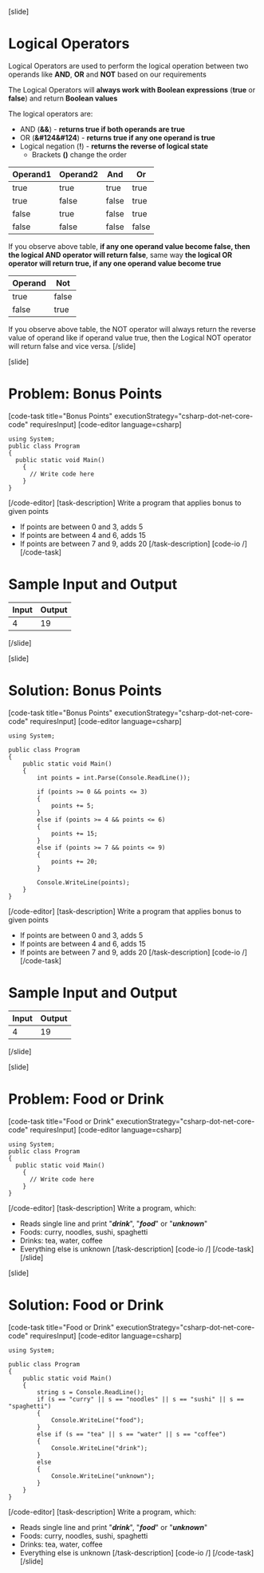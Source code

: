 [slide]
# Logical Operators
Logical Operators are used to perform the logical operation between two operands like **AND**, **OR** and **NOT** based on our requirements

The Logical Operators will **always work with Boolean expressions** (**true** or **false**) and return **Boolean values**

The logical operators are:
  * AND (**&&**) - **returns true if both operands are true**
  * OR (**&#124&#124**) - **returns true if any one operand is true**
  * Logical negation (**!**) - **returns the reverse of logical state**
    * Brackets **()** change the order

| Operand1 | Operand2 | And | Or |
|---|---|---|---|
| true | true | true | true |
| true | false | false | true |
| false | true | false | true |
| false | false | false | false |

If you observe above table, **if any one operand value become false, then the logical AND operator will return false**, same way **the logical OR operator will return true, if any one operand value become true**

| Operand | Not |
|---|---|
| true | false |
| false | true |

If you observe above table, the NOT operator will always return the reverse value of operand like if operand value true, then the Logical NOT operator will return false and vice versa.
[/slide]

[slide]
# Problem: Bonus Points
[code-task title="Bonus Points" executionStrategy="csharp-dot-net-core-code" requiresInput]
[code-editor language=csharp]
```
using System;
public class Program
{
  public static void Main()
    {
      // Write code here
    }
}
```
[/code-editor]
[task-description]
Write a program that applies bonus to given points
  * If points are between 0 and 3, adds 5
  * If points are between 4 and 6, adds 15
  * If points are between 7 and 9, adds 20
[/task-description]
[code-io /]
[/code-task]
# Sample Input and Output
|Input|Output|
|-----|------|
|4|19|
[/slide]

[slide]
# Solution: Bonus Points
[code-task title="Bonus Points" executionStrategy="csharp-dot-net-core-code" requiresInput]
[code-editor language=csharp]
```
using System;

public class Program
{
    public static void Main()
    {
        int points = int.Parse(Console.ReadLine());

        if (points >= 0 && points <= 3)
        {
            points += 5;
        }
        else if (points >= 4 && points <= 6)
        {
            points += 15;
        }
        else if (points >= 7 && points <= 9)
        {
            points += 20;
        }

        Console.WriteLine(points);
    }
}
```
[/code-editor]
[task-description]
Write a program that applies bonus to given points
  * If points are between 0 and 3, adds 5
  * If points are between 4 and 6, adds 15
  * If points are between 7 and 9, adds 20
[/task-description]
[code-io /]
[/code-task]
# Sample Input and Output
|Input|Output|
|-----|------|
|4|19|
[/slide]


[slide]
# Problem: Food or Drink
[code-task title="Food or Drink" executionStrategy="csharp-dot-net-core-code" requiresInput]
[code-editor language=csharp]
```
using System;
public class Program
{
  public static void Main()
    {
      // Write code here
    }
}
```
[/code-editor]
[task-description]
Write a program, which:
  * Reads single line and print "***drink***", "***food***" or "***unknown***"
  * Foods: curry, noodles, sushi, spaghetti 
  * Drinks: tea, water, coffee
  * Everything else is unknown
[/task-description]
[code-io /]
[/code-task]
[/slide]

[slide]
# Solution: Food or Drink
[code-task title="Food or Drink" executionStrategy="csharp-dot-net-core-code" requiresInput]
[code-editor language=csharp]
```
using System;

public class Program
{
    public static void Main()
    {
        string s = Console.ReadLine();
        if (s == "curry" || s == "noodles" || s == "sushi" || s == "spaghetti")
        {
            Console.WriteLine("food");
        }
        else if (s == "tea" || s == "water" || s == "coffee")
        {
            Console.WriteLine("drink");
        }
        else
        {
            Console.WriteLine("unknown");
        }
    }
}
```
[/code-editor]
[task-description]
Write a program, which:

  * Reads single line and print "***drink***", "***food***" or "***unknown***"
  * Foods: curry, noodles, sushi, spaghetti 
  * Drinks: tea, water, coffee
  * Everything else is unknown
[/task-description]
[code-io /]
[/code-task]
[/slide]
